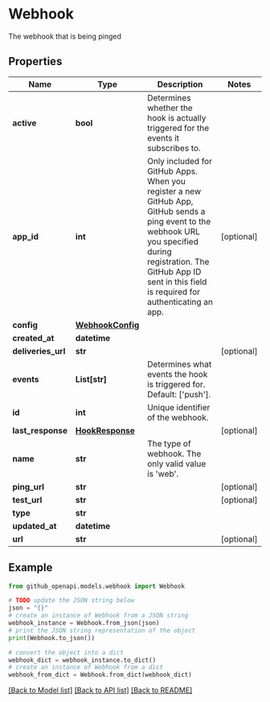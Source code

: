 # Webhook

The webhook that is being pinged

## Properties

Name | Type | Description | Notes
------------ | ------------- | ------------- | -------------
**active** | **bool** | Determines whether the hook is actually triggered for the events it subscribes to. | 
**app_id** | **int** | Only included for GitHub Apps. When you register a new GitHub App, GitHub sends a ping event to the webhook URL you specified during registration. The GitHub App ID sent in this field is required for authenticating an app. | [optional] 
**config** | [**WebhookConfig**](WebhookConfig.md) |  | 
**created_at** | **datetime** |  | 
**deliveries_url** | **str** |  | [optional] 
**events** | **List[str]** | Determines what events the hook is triggered for. Default: [&#39;push&#39;]. | 
**id** | **int** | Unique identifier of the webhook. | 
**last_response** | [**HookResponse**](HookResponse.md) |  | [optional] 
**name** | **str** | The type of webhook. The only valid value is &#39;web&#39;. | 
**ping_url** | **str** |  | [optional] 
**test_url** | **str** |  | [optional] 
**type** | **str** |  | 
**updated_at** | **datetime** |  | 
**url** | **str** |  | [optional] 

## Example

```python
from github_openapi.models.webhook import Webhook

# TODO update the JSON string below
json = "{}"
# create an instance of Webhook from a JSON string
webhook_instance = Webhook.from_json(json)
# print the JSON string representation of the object
print(Webhook.to_json())

# convert the object into a dict
webhook_dict = webhook_instance.to_dict()
# create an instance of Webhook from a dict
webhook_from_dict = Webhook.from_dict(webhook_dict)
```
[[Back to Model list]](../README.md#documentation-for-models) [[Back to API list]](../README.md#documentation-for-api-endpoints) [[Back to README]](../README.md)


